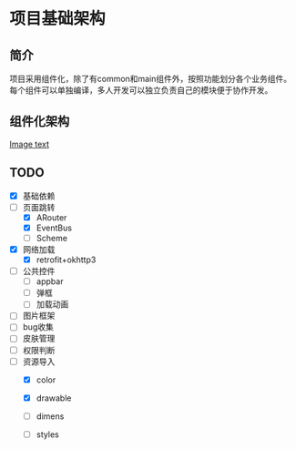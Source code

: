 # 项目基础架构

## 简介
   项目采用组件化，除了有common和main组件外，按照功能划分各个业务组件。每个组件可以单独编译，多人开发可以独立负责自己的模块便于协作开发。

## 组件化架构
   [Image text]( https://github.com/JeffKuoCool/images/blob/master/%E7%BB%84%E4%BB%B6%E5%8C%96%E6%9E%B6%E6%9E%84.jpg )

## TODO

- [x] 基础依赖
- [ ] 页面跳转
    + [x] ARouter
    + [x] EventBus
    + [ ] Scheme
- [x] 网络加载
    - [x] retrofit+okhttp3
- [ ] 公共控件
    + [ ] appbar
    + [ ] 弹框
    + [ ] 加载动画
- [ ] 图片框架
- [ ] bug收集
- [ ] 皮肤管理
- [ ] 权限判断
- [ ] 资源导入
    + [x] color
    + [x] drawable
    + [ ] dimens
    + [ ] styles

